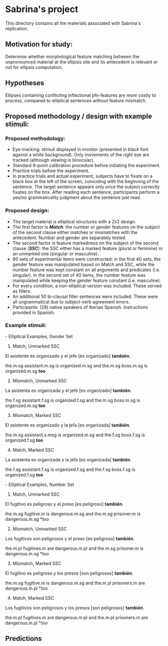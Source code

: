 # Sabrina's project
This directory contains all the materials associated with Sabrina's replication.

## Motivation for study:
Determine whether morphological feature matching between the unpronounced material at the ellipsis site and its antecedent is relevant or not for ellipsis computation.

## Hypotheses
Ellipses containing conflicting inflectional phi-features are more costly to process, compared to elliptical sentences without feature mismatch.

## Proposed methodology / design with example stimuli:

### Proposed methodology:

* Eye-tracking: stimuli displayed in monitor (presented in black font against a white background). Only movements of the right eye are tracked (although viewing is binocular).
* Standard 9-point calibration procedure before initiating the experiment.
* Practice trials before the experiment.
* In practice trials and actual experiment, subjects have to fixate on a black box at the left of the screen, coinciding with the beginning of the sentence. The target sentence appears only once the subject correctly fixates on the box. After reading each sentence, participants perform a yes/no grammaticality judgment about the sentence just read.

### Proposed design:

* The target material is elliptical structures with a 2x2 design. 
* The first factor is **_Match_**: the number or gender features on the subject of the second clause either matches or mismatches with the antecedent. Number and gender are separately tested.
* The second factor is feature markedness on the subject of the second clause (**_SSC_**): the SSC either has a marked feature (plural or feminine) or an unmarked one (singular or masculine).
* 80 sets of experimental items were constructed: in the first 40 sets, the gender feature was manipulated based on Match and SSC, while the number feature was kept constant on all arguments and predicates (i.e. singular). In the second set of 40 items, the number feature was manipulated while keeping the gender feature constant (i.e. masculine).
* For every condition, a non-elliptical version was included. These served as fillers.
* An additional 50 bi-clausal filler sentences were included. These were all ungrammatical due to subject-verb agreement errors.
* Participants: (28) native speakers of Iberian Spanish. Instructions provided in Spanish.

### Example stimuli:

\- Elliptical Examples, Gender Set
1. Match, Unmarked SSC

El asistente es organizado y el jefe \[es organizado\] **también**.

the.m.sg assistant.m.sg is organized.m.sg and the.m.sg boss.m.sg is organized.m.sg **too**

2. Mismatch, Unmarked SSC

La asistenta es organizada y el jefe \[es organizado\] **también**.

the.f.sg assistant.f.sg is organized.f.sg and the.m.sg boss.m.sg is organized.m.sg **too**

3. Mismatch, Marked SSC

El asistente es organizado y la jefa \[es organizada\] **también**.

the.m.sg assistant.s.msg is organized.m.sg and the.f.sg boss.f.sg is organized.f.sg **too**

4. Match, Marked SSC

La asistenta es organizada y la jefa \[es organizada\] **también**.

the.f.sg assistant.f.sg is organized.f.sg and the.f.sg boss.f.sg is organized.f.sg **too**

\- Elliptical Examples, Number Set
1. Match, Unmarked SSC

El fugitivo es peligroso y el preso \[es peligroso\] **también**.

the.m.sg fugitive.m is dangerous.m.sg and the.m.sg prisoner.m is dangerous.m.sg **too*

2. Mismatch, Unmarked SSC

Los fugitivos son peligrosos y el preso \[es peligroso\] **también**.

the.m.pl fugitives.m are dangerous.m.pl and the.m.sg prisoner.m is dangerous.m.sg **too*

3. Mismatch, Marked SSC

El fugitivo es peligroso y los presos \[son peligrosos\] **también**.

the.m.sg fugitive.m is dangerous.m.sg and the.m.pl prisoners.m are dangerous.m.pl **too*

4. Match, Marked SSC

Los fugitivos son peligrosos y los presos \[son peligrosos\] **también**.

the.m.pl fugitives.m are dangerous.m.pl and the.m.pl prisoners.m are dangerous.m.pl **too*

## Predictions